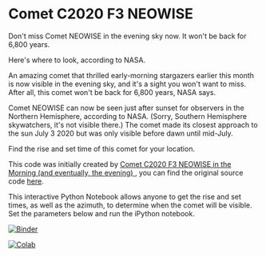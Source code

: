 # Comet C2020 F3 NEOWISE

Don't miss Comet NEOWISE in the evening sky now. It won't be back for 6,800 years.

Here's where to look, according to NASA.

An amazing comet that thrilled early-morning stargazers earlier this month is now visible in the evening sky, and it's a sight you won't want to miss. After all, this comet won't be back for 6,800 years, NASA says. 

Comet NEOWISE can now be seen just after sunset for observers in the Northern Hemisphere, according to NASA. (Sorry, Southern Hemisphere skywatchers, it's not visible there.) The comet made its closest approach to the sun July 3 2020 but was only visible before dawn until mid-July.

Find the rise and set time of this comet for your location.

This code was initially created by [Comet C2020 F3 NEOWISE in the Morning (and eventually, the evening)
](https://shallowsky.com/blog/science/astro/comet-neowise.html), you can find the original source code [here](https://github.com/akkana/scripts/blob/master/comet.py).

This interactive Python Notebook allows anyone to get the rise and set times, as well as the azimuth, to determine when the comet will be visible. Set the parameters below and run the iPython notebook.

[![Binder](https://mybinder.org/badge_logo.svg)](https://mybinder.org/v2/gh/Christophe-Gauge/NEOWISE/master?filepath=comet.ipynb)

[![Colab](https://colab.research.google.com/assets/colab-badge.svg)](https://colab.research.google.com/github/Christophe-Gauge/NEOWISE/blob/master/comet.ipynb)
